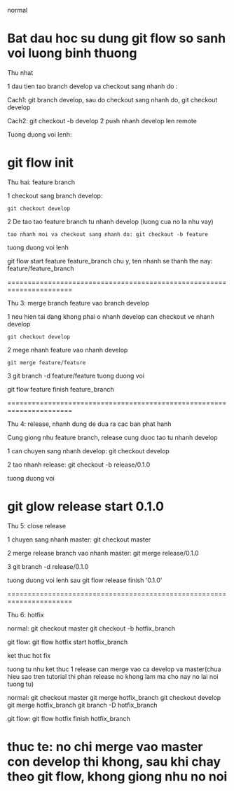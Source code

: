 normal

Bat dau hoc su dung git flow so sanh voi luong binh thuong
======================================================================

Thu nhat

1 dau tien tao branch develop va checkout sang nhanh do :

Cach1: git branch develop, sau do checkout sang nhanh do, git checkout develop

Cach2: git checkout -b develop
2 push nhanh develop len remote

Tuong duong voi lenh:

git flow init
======================================================================


Thu hai: feature branch

1 checkout sang branch develop: 
	
	git checkout develop
	
2 De tao tao feature branch tu nhanh develop (luong cua no la nhu vay)
	
	tao nhanh moi va checkout sang nhanh do: git checkout -b feature
tuong duong voi lenh

git flow start feature feature_branch
	chu y, ten nhanh se thanh the nay: feature/feature_branch

======================================================================

Thu 3: merge branch feature vao branch develop

1 neu hien tai dang khong phai o nhanh develop can checkout ve nhanh develop

	git checkout develop

2 mege nhanh feature vao nhanh develop

	git merge feature/feature

3 git branch -d feature/feature
tuong duong voi

git flow feature finish feature_branch
	
======================================================================

Thu 4: release, nhanh dung de dua ra cac ban phat hanh

Cung giong nhu feature branch, release cung duoc tao tu nhanh develop

1 can chuyen sang nhanh develop: git checkout develop

2 tao nhanh release: git checkout -b release/0.1.0

tuong duong voi

git glow release start 0.1.0
======================================================================

Thu 5: close release

1 chuyen sang nhanh master:  git checkout master

2 merge release branch vao nhanh master: git merge release/0.1.0

3 git branch -d release/0.1.0

tuong duong voi lenh sau
git flow release finish '0.1.0'

======================================================================

Thu 6: hotfix

normal:
	git checkout master
	git checkout -b hotfix_branch

git flow:
	git flow hotfix start hotfix_branch


ket thuc hot fix

tuong tu nhu ket thuc 1 release can merge vao ca develop va master(chua hieu sao tren tutorial thi phan release no khong lam ma cho nay no lai noi tuong tu)

normal:
	git checkout master
       	git merge hotfix_branch
	git checkout develop
	git merge hotfix_branch
	git branch -D hotfix_branch

git flow:
	git flow hotfix finish hotfix_branch

thuc te:
	no chi merge vao master con develop thi khong, sau khi chay theo git flow, khong giong nhu no noi
======================================================================


